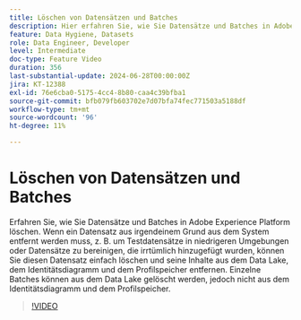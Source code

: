 ```yaml
---
title: Löschen von Datensätzen und Batches
description: Hier erfahren Sie, wie Sie Datensätze und Batches in Adobe Experience Platform löschen können.
feature: Data Hygiene, Datasets
role: Data Engineer, Developer
level: Intermediate
doc-type: Feature Video
duration: 356
last-substantial-update: 2024-06-28T00:00:00Z
jira: KT-12388
exl-id: 76e6cba0-5175-4cc4-8b80-caa4c39bfba1
source-git-commit: bfb079fb603702e7d07bfa74fec771503a5188df
workflow-type: tm+mt
source-wordcount: '96'
ht-degree: 11%

---
```


# Löschen von Datensätzen und Batches

Erfahren Sie, wie Sie Datensätze und Batches in Adobe Experience Platform löschen. Wenn ein Datensatz aus irgendeinem Grund aus dem System entfernt werden muss, z. B. um Testdatensätze in niedrigeren Umgebungen oder Datensätze zu bereinigen, die irrtümlich hinzugefügt wurden, können Sie diesen Datensatz einfach löschen und seine Inhalte aus dem Data Lake, dem Identitätsdiagramm und dem Profilspeicher entfernen. Einzelne Batches können aus dem Data Lake gelöscht werden, jedoch nicht aus dem Identitätsdiagramm und dem Profilspeicher.

>[!VIDEO](https://video.tv.adobe.com/v/3429790/?learn=on&enablevpops)
